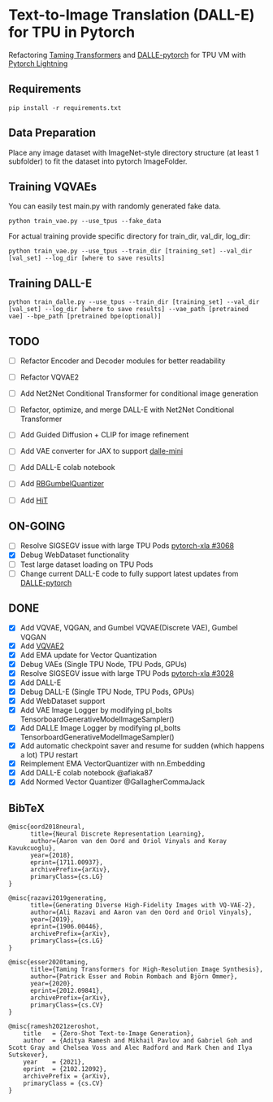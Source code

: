 # Text-to-Image Translation (DALL-E) for TPU in Pytorch

Refactoring 
[Taming Transformers](https://github.com/CompVis/taming-transformers) and [DALLE-pytorch](https://github.com/lucidrains/DALLE-pytorch)
for TPU VM with [Pytorch Lightning](https://github.com/PyTorchLightning/pytorch-lightning)

## Requirements

```
pip install -r requirements.txt
```

## Data Preparation

Place any image dataset with ImageNet-style directory structure (at least 1 subfolder) to fit the dataset into pytorch ImageFolder.

## Training VQVAEs
You can easily test main.py with randomly generated fake data.
```
python train_vae.py --use_tpus --fake_data
```

For actual training provide specific directory for train_dir, val_dir, log_dir:

```
python train_vae.py --use_tpus --train_dir [training_set] --val_dir [val_set] --log_dir [where to save results]
```

## Training DALL-E
```
python train_dalle.py --use_tpus --train_dir [training_set] --val_dir [val_set] --log_dir [where to save results] --vae_path [pretrained vae] --bpe_path [pretrained bpe(optional)]
```

## TODO
- [ ] Refactor Encoder and Decoder modules for better readability
- [ ] Refactor VQVAE2
- [ ] Add Net2Net Conditional Transformer for conditional image generation
- [ ] Refactor, optimize, and merge DALL-E with Net2Net Conditional Transformer
- [ ] Add Guided Diffusion + CLIP for image refinement
- [ ] Add VAE converter for JAX to support [dalle-mini](https://github.com/borisdayma/dalle-mini)
- [ ] Add DALL-E colab notebook
- [ ] Add [RBGumbelQuantizer](https://arxiv.org/abs/2010.04838)
- [ ] Add [HiT](https://arxiv.org/abs/2106.07631)



## ON-GOING
- [ ] Resolve SIGSEGV issue with large TPU Pods [pytorch-xla #3068](https://github.com/pytorch/xla/issues/3068)
- [x] Debug WebDataset functionality
- [ ] Test large dataset loading on TPU Pods
- [ ] Change current DALL-E code to fully support latest updates from [DALLE-pytorch](https://github.com/lucidrains/DALLE-pytorch) 
## DONE
- [x] Add VQVAE, VQGAN, and Gumbel VQVAE(Discrete VAE), Gumbel VQGAN
- [x] Add [VQVAE2](https://arxiv.org/abs/1906.00446)
- [x] Add EMA update for Vector Quantization
- [x] Debug VAEs (Single TPU Node, TPU Pods, GPUs)
- [x] Resolve SIGSEGV issue with large TPU Pods [pytorch-xla #3028](https://github.com/pytorch/xla/issues/3028)
- [x] Add DALL-E
- [x] Debug DALL-E (Single TPU Node, TPU Pods, GPUs)
- [x] Add WebDataset support
- [x] Add VAE Image Logger by modifying pl_bolts TensorboardGenerativeModelImageSampler()
- [x] Add DALLE Image Logger by modifying pl_bolts TensorboardGenerativeModelImageSampler()
- [x] Add automatic checkpoint saver and resume for sudden (which happens a lot) TPU restart
- [x] Reimplement EMA VectorQuantizer with nn.Embedding
- [x] Add DALL-E colab notebook @afiaka87
- [x] Add Normed Vector Quantizer @GallagherCommaJack 
## BibTeX
```
@misc{oord2018neural,
      title={Neural Discrete Representation Learning}, 
      author={Aaron van den Oord and Oriol Vinyals and Koray Kavukcuoglu},
      year={2018},
      eprint={1711.00937},
      archivePrefix={arXiv},
      primaryClass={cs.LG}
}
```
```
@misc{razavi2019generating,
      title={Generating Diverse High-Fidelity Images with VQ-VAE-2}, 
      author={Ali Razavi and Aaron van den Oord and Oriol Vinyals},
      year={2019},
      eprint={1906.00446},
      archivePrefix={arXiv},
      primaryClass={cs.LG}
}
```
```
@misc{esser2020taming,
      title={Taming Transformers for High-Resolution Image Synthesis}, 
      author={Patrick Esser and Robin Rombach and Björn Ommer},
      year={2020},
      eprint={2012.09841},
      archivePrefix={arXiv},
      primaryClass={cs.CV}
}
```
```
@misc{ramesh2021zeroshot,
    title   = {Zero-Shot Text-to-Image Generation}, 
    author  = {Aditya Ramesh and Mikhail Pavlov and Gabriel Goh and Scott Gray and Chelsea Voss and Alec Radford and Mark Chen and Ilya Sutskever},
    year    = {2021},
    eprint  = {2102.12092},
    archivePrefix = {arXiv},
    primaryClass = {cs.CV}
}
```


